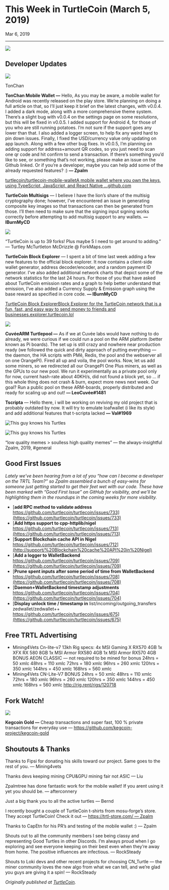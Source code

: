 # This Week in TurtleCoin (March 5, 2019)

Mar 6, 2019

---

![](./images/0Ys48xv9zL4jDGcWi.png)

## Developer Updates

![](./images/0l2Cexm8WeXijPziq.png)

TonChan

**TonChan Mobile Wallet —** Hello, As you may be aware, a mobile wallet for Android was recently released on the play store. We’re planning on doing a full article on that, so I’ll just keep it brief on the latest changes, with v0.0.4\. I added a dark mode, along with a more comprehensive theme system. There’s a slight bug with v0.0.4 on the settings page on some resolutions, but this will be fixed in v0.0.5\. I added support for Android 4, for those of you who are still running potatoes. I’m not sure if the support goes any lower than that. I also added a logger screen, to help fix any weird hard to pin down issues. Finally, I fixed the USD/currency value only updating on app launch. Along with a few other bug fixes. In v0.0.5, I’m planning on adding support for address+amount QR codes, so you just need to scan one qr code and hit confirm to send a transaction. If there’s something you’d like to see, or something that’s not working, please make an issue on the Github linked. Or if you’re a developer, maybe you can help add some of the already requested features? :) **— Zpalm**

[turtlecoin/turtlecoin-mobile-walletA mobile wallet where you own the keys, using TypeScript, JavaScript, and React Native …github.com](https://github.com/turtlecoin/turtlecoin-mobile-wallet)

**TurtleCoin Multisigs** — I believe I have the lion’s share of the multisig cryptography done; however, I’ve encountered an issue in generating composite key images so that transactions can then be generated from those. I’ll then need to make sure that the signing input signing works correctly before attempting to add multisig support to any wallets. **— IBurnMyCD**

![](./images/0tOkI5jccZRq_EqJh)

“TurtleCoin is up to 39 forks! Plus maybe 5 I need to get around to adding.” — Turtley McTurtleton McDrizzle @ ForkMaps.com

**TurtleCoin Block Explorer** — I spent a bit of time last week adding a few new features to the official block explorer. It now contains a client-side wallet generator, address decoder/encoder, and a random payment ID generator. I’ve also added additional network charts that depict some of the network statistics for the last 24 hours. For those of you that have asked about TurtleCoin emission rates and a graph to help better understand that emission, I’ve also added a Currency Supply & Emission graph using the base reward as specified in core code. **— IBurnMyCD**

[TurtleCoin Block ExplorerBlock Explorer for the TurtleCoin network that is a fun, fast, and easy way to send money to friends and businesses.explorer.turtlecoin.lol](https://explorer.turtlecoin.lol/)

![](./images/0A9a5SNlLlN4jblNM.jpg)

**CuvéeARM Turtlepool —** As if we at Cuvée labs would have nothing to do already, we were curious if we could run a pool on the ARM platform (better known as Pi boards). The set up is still crazy and nowhere near production ready (we followed the quick and dirty approach of putting everything — the daemon, the HA scripts with PMě, Redis, the pool and the webserver all on one OrangePI). Fired all up and voila, the pool works. Now, let us add some miners, so we redirected all our OrangePI One Plus miners, as well as the GPUs to our new pool. We run it experimentally as a private pool only for now, current hash-rate about 40KH/s, did not found a block yet, so … if this whole thing does not crash & burn, expect more news next week. Our goal? Run a public pool on these ARM-boards, properly distributed and ready for scaling up and out! **— LeoCuvée#1481**

**Tscripta** — Hello there, i will be working on reviving my old project that is probably outdated by now. It will try to emulate loafwallet (i like its style) and add additional features that t-scripta lacked **— Val#1969**

![This guy knows his Turtles](https://miro.medium.com/max/60/0*UWEUNYF4FeK6Ukur.png?q=20)

![This guy knows his Turtles](https://miro.medium.com/max/1400/0*UWEUNYF4FeK6Ukur.png)

“low quality memes > soulless high quality memes” — the always-insightful Zpalm, 2019, #general

## Good First Issues

_Lately we’ve been hearing from a lot of you “how can I become a developer on the TRTL Team?” so Zpalm assembled a bunch of easy-wins for someone just getting started to get their feet wet with our code. These have been marked with “Good First Issue” on GitHub for visibility, and we’ll be highlighting them in the roundups in the coming weeks for more visibility._

* [**add RPC method to validate address** https://github.com/turtlecoin/turtlecoin/issues/733](https://github.com/turtlecoin/turtlecoin/issues/733)
* [**Add https support to cpp-httplib/nigel** https://github.com/turtlecoin/turtlecoin/issues/713](https://github.com/turtlecoin/turtlecoin/issues/713)
* [**Support Blockchain cache API in Nigel** https://github.com/turtlecoin/turtlecoin/issues/712](http://support/%20Blockchain%20cache%20API%20in%20Nigel)
* [**Add a logger to WalletBackend** https://github.com/turtlecoin/turtlecoin/issues/709](https://github.com/turtlecoin/turtlecoin/issues/709)
* [**Prune spent inputs after some period of time from WalletBackend** https://github.com/turtlecoin/turtlecoin/issues/708](https://github.com/turtlecoin/turtlecoin/issues/708)
* [**Daemon+WalletBackend timestamp adjustments** https://github.com/turtlecoin/turtlecoin/issues/704](https://github.com/turtlecoin/turtlecoin/issues/704)
* [**Display unlock time / timestamp in** list/incoming/outgoing\_transfers zedwallet/zedwallet++ https://github.com/turtlecoin/turtlecoin/issues/675](https://github.com/turtlecoin/turtlecoin/issues/675)

## Free TRTL Advertising

* Mining4Vets Cn-lite-v7 13kh Rig specs: 4x MSI Gaming X RX570 4GB 1x XFX RX 580 8GB 1x MSI Armor RX580 4GB 1x MSI Armor RX570 4GB BONUS AEON CLASSIC — not required to be mined for bonus 24hrs = 50 xmlc 48hrs = 110 xmlc 72hrs = 180 xmlc 96hrs = 260 xmlc 120hrs = 350 xmlc 144hrs = 450 xmlc 168hrs = 560 xmlc
* Mining4Vets CN-Lite-V7 BONUS 24hrs = 50 xmlc 48hrs = 110 xmlc 72hrs = 180 xmlc 96hrs = 260 xmlc 120hrs = 350 xmlc 144hrs = 450 xmlc 168hrs = 560 xmlc <http://rig.rent/rigs/120718>

## Fork Watch!

![](./images/03VyvyhRhmM8_fEfN.png)

**Kegcoin Gold —** Cheap transactions and super fast, 100 % private transactions for everyday use — <https://github.com/kegcoin-project/kegcoin-gold>

## Shoutouts & Thanks

Thanks to Fipsi for donating his skills toward our project. Same goes to the rest of you. — Mining4vets

Thanks devs keeping mining CPU&GPU mining fair not ASIC — Liu

Zpalmtree has done fantastic work for the mobile wallet! If you arent using it yet you should be. — afterconnery

Just a big thank you to all the active turtles — Bernd

I recently bought a couple of TurtleCoin t-shirts from mosu-forge’s store. They accept TurtleCoin! Check it out — [https://trtl-store.com/ — Zpalm](https://trtl-store.com/)

Thanks to CapEtn for his PR’s and testing of the mobile wallet :) — Zpalm

Shouts out to all the community members I see being classy and representing Good Turtles in other Discords. I’m always proud when I go exploring and see everyone keeping on their best even when they’re away from home. The positive influences are infectious. — RockSteady

Shouts to Loki devs and other recent projects for choosing CN\_Turtle — the miner community loves the new algo from what we can tell, and we’re glad you guys are giving it a spin! — RockSteady

_Originally published at_ [_TurtleCoin_](http://blog.turtlecoin.lol/archives/this-week-in-turtlecoin-march-5-2019/)_._